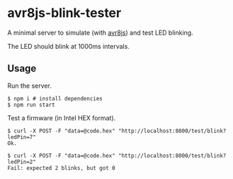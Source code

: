 # avr8js-blink-tester

A minimal server to simulate (with [avr8js]) and test LED blinking.

The LED should blink at 1000ms intervals.

## Usage

Run the server.
```console
$ npm i # install dependencies
$ npm run start 
```

Test a firmware (in Intel HEX format).
```console
$ curl -X POST -F "data=@code.hex" "http://localhost:8000/test/blink?ledPin=7"
Ok.

$ curl -X POST -F "data=@code.hex" "http://localhost:8000/test/blink?ledPin=2"
Fail: expected 2 blinks, but got 0
```

[avr8js]: https://github.com/wokwi/avr8js